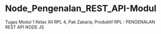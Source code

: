# Node_Pengenalan_REST_API-Modul
Tugas Modul 1 Kelas XII RPL 4, Pak Zakaria; Produktif RPL : PENGENALAN REST API NODE JS
